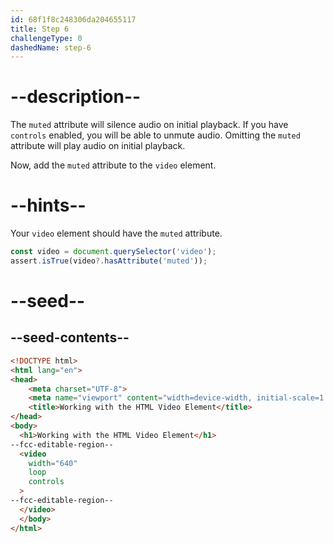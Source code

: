 ```yaml
---
id: 68f1f8c248306da204655117
title: Step 6
challengeType: 0
dashedName: step-6
---
```


# --description--

The `muted` attribute will silence audio
on initial playback. If you have `controls`
enabled, you will be able to unmute audio.
Omitting the `muted` attribute will play
audio on initial playback.

Now, add the `muted` attribute to the `video` element.

# --hints--

Your `video` element should have the `muted` attribute.

```js
const video = document.querySelector('video');
assert.isTrue(video?.hasAttribute('muted'));
```

# --seed--

## --seed-contents--

```html
<!DOCTYPE html>
<html lang="en">
<head>
    <meta charset="UTF-8">
    <meta name="viewport" content="width=device-width, initial-scale=1.0">
    <title>Working with the HTML Video Element</title>
</head>
<body>
  <h1>Working with the HTML Video Element</h1>
--fcc-editable-region--
  <video
    width="640"
    loop
    controls
  >
--fcc-editable-region--
  </video>
  </body>
</html>
```
